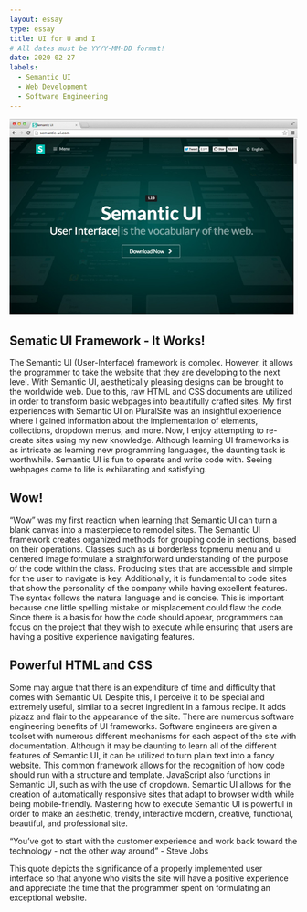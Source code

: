 ```yaml
---
layout: essay
type: essay
title: UI for U and I
# All dates must be YYYY-MM-DD format!
date: 2020-02-27
labels:
  - Semantic UI
  - Web Development
  - Software Engineering
---
```

<img class="ui medium centered rounded image" src="../images/sem.jpg">

## Sematic UI Framework - It Works!

The Semantic UI (User-Interface) framework is complex. However, it allows the programmer to take the website that they are developing to the next level. With Semantic UI, aesthetically pleasing designs can be brought to the worldwide web. Due to this, raw HTML and CSS documents are utilized in order to transform basic webpages into beautifully crafted sites. My first experiences with Semantic UI on PluralSite was an insightful experience where I gained information about the implementation of elements, collections, dropdown menus, and more. Now, I enjoy attempting to re-create sites using my new knowledge. Although learning UI frameworks is as intricate as learning new programming languages, the daunting task is worthwhile. Semantic UI is fun to operate and write code with. Seeing webpages come to life is exhilarating and satisfying. 

## Wow!

“Wow” was my first reaction when learning that Semantic UI can turn a blank canvas into a masterpiece to remodel sites. The Semantic UI framework creates organized methods for grouping code in sections, based on their operations. Classes such as ui borderless topmenu menu and ui centered image formulate a straightforward understanding of the purpose of the code within the class. Producing sites that are accessible and simple for the user to navigate is key. Additionally, it is fundamental to code sites that show the personality of the company while having excellent features. The syntax follows the natural language and is concise. This is important because one little spelling mistake or misplacement could flaw the code. Since there is a basis for how the code should appear, programmers can focus on the project that they wish to execute while ensuring that users are having a positive experience navigating features. 

## Powerful HTML and CSS

Some may argue that there is an expenditure of time and difficulty that comes with Semantic UI. Despite this, I perceive it to be special and extremely useful, similar to a secret ingredient in a famous recipe. It adds pizazz and flair to the appearance of the site. There are numerous software engineering benefits of UI frameworks. Software engineers are given a toolset with numerous different mechanisms for each aspect of the site with documentation. Although it may be daunting to learn all of the different features of Semantic UI, it can be utilized to turn plain text into a fancy website. This common framework allows for the recognition of how code should run with a structure and template. JavaScript also functions in Semantic UI, such as with the use of dropdown. Semantic UI allows for the creation of automatically responsive sites that adapt to browser width while being mobile-friendly. Mastering how to execute Semantic UI is powerful in order to make an aesthetic, trendy, interactive modern, creative, functional, beautiful, and professional site. 

“You’ve got to start with the customer experience and work back toward the technology - not the other way around” - Steve Jobs 

This quote depicts the significance of a properly implemented user interface so that anyone who visits the site will have a positive experience and appreciate the time that the programmer spent on formulating an exceptional website.
